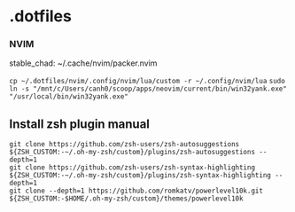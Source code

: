 # .dotfiles

### NVIM
stable_chad: ~/.cache/nvim/packer.nvim

```cp ~/.dotfiles/nvim/.config/nvim/lua/custom -r ~/.config/nvim/lua```
```sudo ln -s "/mnt/c/Users/canh0/scoop/apps/neovim/current/bin/win32yank.exe" "/usr/local/bin/win32yank.exe"```

## Install zsh plugin manual
```
git clone https://github.com/zsh-users/zsh-autosuggestions ${ZSH_CUSTOM:-~/.oh-my-zsh/custom}/plugins/zsh-autosuggestions --depth=1
git clone https://github.com/zsh-users/zsh-syntax-highlighting ${ZSH_CUSTOM:-~/.oh-my-zsh/custom}/plugins/zsh-syntax-highlighting --depth=1
git clone --depth=1 https://github.com/romkatv/powerlevel10k.git ${ZSH_CUSTOM:-$HOME/.oh-my-zsh/custom}/themes/powerlevel10k
```
